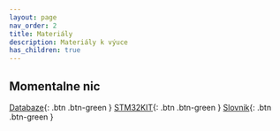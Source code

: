 ```yaml
---
layout: page
nav_order: 2
title: Materiály
description: Materiály k výuce
has_children: true
---
```


## Momentalne nic

[Databaze](../files/skola.rar){: .btn .btn-green }
[STM32KIT](../files/spse_stm32kit.zip){: .btn .btn-green }
[Slovnik](../files/slovnik_gal.cpp){: .btn .btn-green }